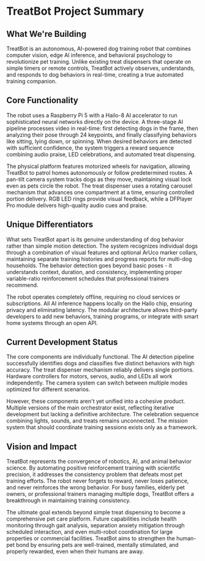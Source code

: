# TreatBot Project Summary

## What We're Building

TreatBot is an autonomous, AI-powered dog training robot that combines computer vision, edge AI inference, and behavioral psychology to revolutionize pet training. Unlike existing treat dispensers that operate on simple timers or remote controls, TreatBot actively observes, understands, and responds to dog behaviors in real-time, creating a true automated training companion.

## Core Functionality

The robot uses a Raspberry Pi 5 with a Hailo-8 AI accelerator to run sophisticated neural networks directly on the device. A three-stage AI pipeline processes video in real-time: first detecting dogs in the frame, then analyzing their pose through 24 keypoints, and finally classifying behaviors like sitting, lying down, or spinning. When desired behaviors are detected with sufficient confidence, the system triggers a reward sequence combining audio praise, LED celebrations, and automated treat dispensing.

The physical platform features motorized wheels for navigation, allowing TreatBot to patrol homes autonomously or follow predetermined routes. A pan-tilt camera system tracks dogs as they move, maintaining visual lock even as pets circle the robot. The treat dispenser uses a rotating carousel mechanism that advances one compartment at a time, ensuring controlled portion delivery. RGB LED rings provide visual feedback, while a DFPlayer Pro module delivers high-quality audio cues and praise.

## Unique Differentiators

What sets TreatBot apart is its genuine understanding of dog behavior rather than simple motion detection. The system recognizes individual dogs through a combination of visual features and optional ArUco marker collars, maintaining separate training histories and progress reports for multi-dog households. The behavior detection goes beyond basic poses - it understands context, duration, and consistency, implementing proper variable-ratio reinforcement schedules that professional trainers recommend.

The robot operates completely offline, requiring no cloud services or subscriptions. All AI inference happens locally on the Hailo chip, ensuring privacy and eliminating latency. The modular architecture allows third-party developers to add new behaviors, training programs, or integrate with smart home systems through an open API.

## Current Development Status

The core components are individually functional. The AI detection pipeline successfully identifies dogs and classifies five distinct behaviors with high accuracy. The treat dispenser mechanism reliably delivers single portions. Hardware controllers for motors, servos, audio, and LEDs all work independently. The camera system can switch between multiple modes optimized for different scenarios.

However, these components aren't yet unified into a cohesive product. Multiple versions of the main orchestrator exist, reflecting iterative development but lacking a definitive architecture. The celebration sequence combining lights, sounds, and treats remains unconnected. The mission system that should coordinate training sessions exists only as a framework.

## Vision and Impact

TreatBot represents the convergence of robotics, AI, and animal behavior science. By automating positive reinforcement training with scientific precision, it addresses the consistency problem that defeats most pet training efforts. The robot never forgets to reward, never loses patience, and never reinforces the wrong behavior. For busy families, elderly pet owners, or professional trainers managing multiple dogs, TreatBot offers a breakthrough in maintaining training consistency.

The ultimate goal extends beyond simple treat dispensing to become a comprehensive pet care platform. Future capabilities include health monitoring through gait analysis, separation anxiety mitigation through scheduled interaction, and even multi-robot coordination for large properties or commercial facilities. TreatBot aims to strengthen the human-pet bond by ensuring pets are well-trained, mentally stimulated, and properly rewarded, even when their humans are away.